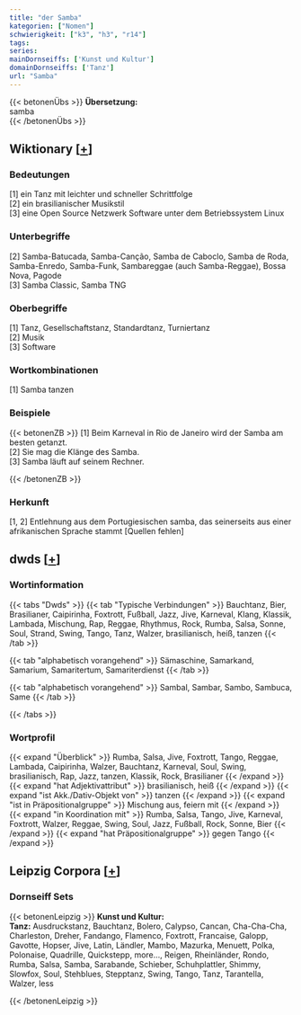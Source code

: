 ```yaml
---
title: "der Samba"
kategorien: ["Nomen"]
schwierigkeit: ["k3", "h3", "r14"]
tags:
series:
mainDornseiffs: ['Kunst und Kultur']
domainDornseiffs: ['Tanz']
url: "Samba"
---
```


{{< betonenÜbs >}}
**Übersetzung:**  
samba  
{{< /betonenÜbs >}}

## Wiktionary [[+](https://de.wiktionary.org/wiki/Samba)]

### Bedeutungen
[1] ein Tanz mit leichter und schneller Schrittfolge  
[2] ein brasilianischer Musikstil  
[3] eine Open Source Netzwerk Software unter dem Betriebssystem Linux  

### Unterbegriffe
[2] Samba-Batucada, Samba-Canção, Samba de Caboclo, Samba de Roda, Samba-Enredo, Samba-Funk, Sambareggae (auch Samba-Reggae), Bossa Nova, Pagode  
[3] Samba Classic, Samba TNG  

### Oberbegriffe
[1] Tanz, Gesellschaftstanz, Standardtanz, Turniertanz  
[2] Musik  
[3] Software  

### Wortkombinationen
[1] Samba tanzen  

### Beispiele
{{< betonenZB >}}
[1] Beim Karneval in Rio de Janeiro wird der Samba am besten getanzt.  
[2] Sie mag die Klänge des Samba.  
[3] Samba läuft auf seinem Rechner.  

{{< /betonenZB >}}
### Herkunft
[1, 2] Entlehnung aus dem Portugiesischen samba, das seinerseits aus einer afrikanischen Sprache stammt [Quellen fehlen]  



## dwds [[+](https://www.dwds.de/wb/Samba)]

### Wortinformation
{{< tabs "Dwds" >}}
{{< tab "Typische Verbindungen" >}}
Bauchtanz, Bier, Brasilianer, Caipirinha, Foxtrott, Fußball, Jazz, Jive, Karneval, Klang, Klassik, Lambada, Mischung, Rap, Reggae, Rhythmus, Rock, Rumba, Salsa, Sonne, Soul, Strand, Swing, Tango, Tanz, Walzer, brasilianisch, heiß, tanzen
{{< /tab >}}

{{< tab "alphabetisch vorangehend" >}}
Sämaschine, Samarkand, Samarium, Samaritertum, Samariterdienst
{{< /tab >}}

{{< tab "alphabetisch vorangehend" >}}
Sambal, Sambar, Sambo, Sambuca, Same
{{< /tab >}}

{{< /tabs >}}

### Wortprofil
{{< expand "Überblick" >}} Rumba, Salsa, Jive, Foxtrott, Tango, Reggae, Lambada, Caipirinha, Walzer, Bauchtanz, Karneval, Soul, Swing, brasilianisch, Rap, Jazz, tanzen, Klassik, Rock, Brasilianer {{< /expand >}}
{{< expand "hat Adjektivattribut" >}} brasilianisch, heiß {{< /expand >}}
{{< expand "ist Akk./Dativ-Objekt von" >}} tanzen {{< /expand >}}
{{< expand "ist in Präpositionalgruppe" >}} Mischung aus, feiern mit {{< /expand >}}
{{< expand "in Koordination mit" >}} Rumba, Salsa, Tango, Jive, Karneval, Foxtrott, Walzer, Reggae, Swing, Soul, Jazz, Fußball, Rock, Sonne, Bier {{< /expand >}}
{{< expand "hat Präpositionalgruppe" >}} gegen Tango {{< /expand >}}

## Leipzig Corpora [[+](https://corpora.uni-leipzig.de/en/res?word=Samba&corpusId=deu_newscrawl-public_2018)]

### Dornseiff Sets
{{< betonenLeipzig >}}
**Kunst und Kultur:**  
**Tanz:** Ausdruckstanz, Bauchtanz, Bolero, Calypso, Cancan, Cha-Cha-Cha, Charleston, Dreher, Fandango, Flamenco, Foxtrott, Francaise, Galopp, Gavotte, Hopser, Jive, Latin, Ländler, Mambo, Mazurka, Menuett, Polka, Polonaise, Quadrille, Quickstepp, more..., Reigen, Rheinländer, Rondo, Rumba, Salsa, Samba, Sarabande, Schieber, Schuhplattler, Shimmy, Slowfox, Soul, Stehblues, Stepptanz, Swing, Tango, Tanz, Tarantella, Walzer, less  

{{< /betonenLeipzig >}}
